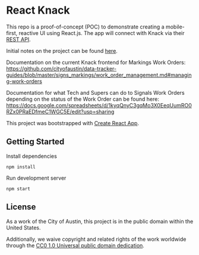 # React Knack

This repo is a proof-of-concept (POC) to demonstrate creating a mobile-first, reactive UI using React.js. The app will connect with Knack via their [REST API](https://www.knack.com/developer-documentation/#using-the-api).

Initial notes on the project can be found [here](https://gist.github.com/mateoclarke/8a16b1a212d390c00b01b7fdc33c2b94).

Documentation on the current Knack frontend for Markings Work Orders: https://github.com/cityofaustin/data-tracker-guides/blob/master/signs_markings/work_order_management.md#managing-work-orders

Documentation for what Tech and Supers can do to Signals Work Orders depending on the status of the Work Order can be found here: https://docs.google.com/spreadsheets/d/1kyqQnyC3gqMo3X0EeqUumRO0RZx0PRaEDfmeC1WGC5E/edit?usp=sharing

This project was bootstrapped with [Create React App](https://github.com/facebookincubator/create-react-app).

## Getting Started

Install dependencies

`npm install`

Run development server

`npm start`

## License

As a work of the City of Austin, this project is in the public domain within the United States.

Additionally, we waive copyright and related rights of the work worldwide through the [CC0 1.0 Universal public domain dedication](https://creativecommons.org/publicdomain/zero/1.0/).
